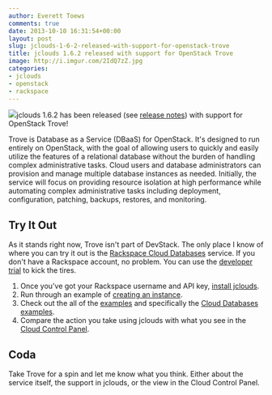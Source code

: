 ```yaml
---
author: Everett Toews
comments: true
date: 2013-10-10 16:31:54+00:00
layout: post
slug: jclouds-1-6-2-released-with-support-for-openstack-trove
title: jclouds 1.6.2 released with support for OpenStack Trove
image: http://i.imgur.com/2IdQ7zZ.jpg
categories:
- jclouds
- openstack
- rackspace
---
```


<img class="img-right" src="http://i.imgur.com/2IdQ7zZ.jpg"/>jclouds 1.6.2 has been released (see [release notes](http://jclouds.incubator.apache.org/documentation/releasenotes/1.6.2/)) with support for OpenStack Trove!

<!--more-->

Trove is Database as a Service (DBaaS) for OpenStack. It's designed to run entirely on OpenStack, with the goal of allowing users to quickly and easily utilize the features of a relational database without the burden of handling complex administrative tasks. Cloud users and database administrators can provision and manage multiple database instances as needed. Initially, the service will focus on providing resource isolation at high performance while automating complex administrative tasks including deployment, configuration, patching, backups, restores, and monitoring.

## Try It Out

As it stands right now, Trove isn't part of DevStack. The only place I know of where you can try it out is the [Rackspace Cloud Databases](http://www.rackspace.com/cloud/databases/) service. If you don't have a Rackspace account, no problem. You can use the [developer trial](http://developer.rackspace.com/devtrial/) to kick the tires.

  1. Once you've got your Rackspace username and API key, [install jclouds](http://jclouds.incubator.apache.org/documentation/quickstart/rackspace/#install).
  2. Run through an example of [creating an instance](http://jclouds.incubator.apache.org/documentation/quickstart/rackspace/#databases).
  3. Check out the all of the [examples](https://github.com/jclouds/jclouds-examples/tree/master/rackspace) and specifically the [Cloud Databases examples](https://github.com/jclouds/jclouds-examples/tree/master/rackspace/src/main/java/org/jclouds/examples/rackspace/clouddatabases).
  4. Compare the action you take using jclouds with what you see in the [Cloud Control Panel](https://mycloud.rackspace.com).

## Coda

Take Trove for a spin and let me know what you think. Either about the service itself, the support in jclouds, or the view in the Cloud Control Panel.
